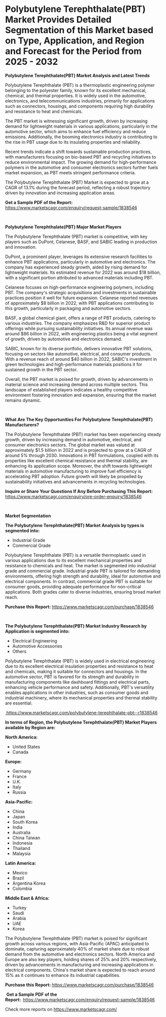<p><h1>Polybutylene Terephthalate(PBT) Market Provides Detailed Segmentation of this Market based on Type, Application, and Region and Forecast for the Period from 2025 - 2032</h1></p><p><strong>Polybutylene Terephthalate(PBT) Market Analysis and Latest Trends</strong></p>
<p><p>Polybutylene Terephthalate (PBT) is a thermoplastic engineering polymer belonging to the polyester family, known for its excellent mechanical, chemical, and thermal properties. It is widely used in the automotive, electronics, and telecommunications industries, primarily for applications such as connectors, housings, and components requiring high durability and resistance to heat and chemicals. </p><p>The PBT market is witnessing significant growth, driven by increasing demand for lightweight materials in various applications, particularly in the automotive sector, which aims to enhance fuel efficiency and reduce emissions. Additionally, the booming electronics industry is contributing to the rise in PBT usage due to its insulating properties and reliability.</p><p>Recent trends indicate a shift towards sustainable production practices, with manufacturers focusing on bio-based PBT and recycling initiatives to reduce environmental impact. The growing demand for high-performance polymers in the automotive and consumer electronics sectors further fuels market expansion, as PBT meets stringent performance criteria. </p><p>The Polybutylene Terephthalate (PBT) Market is expected to grow at a CAGR of 13.1% during the forecast period, reflecting a robust trajectory driven by innovation and increasing application areas.</p></p>
<p><strong>Get a Sample PDF of the Report:&nbsp;</strong> <a href="https://www.marketscagr.com/enquiry/request-sample/1838546?utm_campaign=3277&utm_medium=2&utm_source=Github&utm_content=ia&utm_term=03042025&utm_id=polybutylene-terephthalatepbt">https://www.marketscagr.com/enquiry/request-sample/1838546</a></p>
<p>&nbsp;</p>
<p><strong>Polybutylene Terephthalate(PBT) Major Market Players</strong></p>
<p><p>The Polybutylene Terephthalate (PBT) market is competitive, with key players such as DuPont, Celanese, BASF, and SABIC leading in production and innovation. </p><p>DuPont, a prominent player, leverages its extensive research facilities to enhance PBT applications, particularly in automotive and electronics. The company has experienced steady growth, aided by rising demand for lightweight materials. Its estimated revenue for 2022 was around $18 billion, with a significant portion attributed to advanced materials including PBT.</p><p>Celanese focuses on high-performance engineering polymers, including PBT. The company's strategic acquisitions and investments in sustainable practices position it well for future expansion. Celanese reported revenues of approximately $8 billion in 2022, with PBT applications contributing to this growth, particularly in packaging and automotive sectors.</p><p>BASF, a global chemical giant, offers a range of PBT products, catering to various industries. The company emphasizes R&D for superior product offerings while pursuing sustainability initiatives. Its annual revenue was around $86 billion in 2022, with engineering plastics being a vital segment of growth, driven by automotive and electronics demand.</p><p>SABIC, known for its diverse portfolio, delivers innovative PBT solutions, focusing on sectors like automotive, electrical, and consumer products. With a revenue reach of around $40 billion in 2022, SABIC's investment in green technologies and high-performance materials positions it for sustained growth in the PBT sector.</p><p>Overall, the PBT market is poised for growth, driven by advancements in material science and increasing demand across multiple sectors. This landscape of established players indicates a healthy competitive environment fostering innovation and expansion, ensuring that the market remains dynamic.</p></p>
<p>&nbsp;</p>
<p><strong>What Are The Key Opportunities For Polybutylene Terephthalate(PBT) Manufacturers?</strong></p>
<p><p>The Polybutylene Terephthalate (PBT) market has been experiencing steady growth, driven by increasing demand in automotive, electrical, and consumer electronics sectors. The global market was valued at approximately $1.5 billion in 2022 and is projected to grow at a CAGR of around 5% through 2030. Innovations in PBT formulations, coupled with its properties like excellent chemical resistance and thermal stability, are enhancing its application scope. Moreover, the shift towards lightweight materials in automotive manufacturing to improve fuel efficiency is accelerating PBT adoption. Future growth will likely be propelled by sustainability initiatives and advancements in recycling technologies.</p></p>
<p><strong>Inquire or Share Your Questions If Any Before Purchasing This Report:</strong> <a href="https://www.marketscagr.com/enquiry/pre-order-enquiry/1838546?utm_campaign=3277&utm_medium=2&utm_source=Github&utm_content=ia&utm_term=03042025&utm_id=polybutylene-terephthalatepbt">https://www.marketscagr.com/enquiry/pre-order-enquiry/1838546</a></p>
<p>&nbsp;</p>
<p><strong>Market Segmentation</strong></p>
<p><strong>The Polybutylene Terephthalate(PBT) Market Analysis by types is segmented into:</strong></p>
<p><ul><li>Industrial Grade</li><li>Commercial Grade</li></ul></p>
<p><p>Polybutylene Terephthalate (PBT) is a versatile thermoplastic used in various applications due to its excellent mechanical properties and resistance to chemicals and heat. The market is segmented into industrial grade and commercial grade. Industrial grade PBT is tailored for demanding environments, offering high strength and durability, ideal for automotive and electrical components. In contrast, commercial grade PBT is suitable for consumer goods, providing adequate performance for non-critical applications. Both grades cater to diverse industries, ensuring broad market reach.</p></p>
<p><strong>Purchase this Report:&nbsp;</strong><a href="https://www.marketscagr.com/purchase/1838546?utm_campaign=3277&utm_medium=2&utm_source=Github&utm_content=ia&utm_term=03042025&utm_id=polybutylene-terephthalatepbt">https://www.marketscagr.com/purchase/1838546</a></p>
<p>&nbsp;</p>
<p><strong>The Polybutylene Terephthalate(PBT) Market Industry Research by Application is segmented into:</strong></p>
<p><ul><li>Electrical Engineering</li><li>Automotive Accessories</li><li>Others</li></ul></p>
<p><p>Polybutylene Terephthalate (PBT) is widely used in electrical engineering due to its excellent electrical insulation properties and resistance to heat and chemicals, making it suitable for connectors and housings. In the automotive sector, PBT is favored for its strength and durability in manufacturing components like dashboard fittings and electrical parts, enhancing vehicle performance and safety. Additionally, PBT's versatility enables applications in other industries, such as consumer goods and industrial machinery, where its mechanical properties and thermal stability are essential.</p></p>
<p><a href="https://www.marketscagr.com/polybutylene-terephthalate-pbt--r1838546?utm_campaign=3277&utm_medium=2&utm_source=Github&utm_content=ia&utm_term=03042025&utm_id=polybutylene-terephthalatepbt">&nbsp;https://www.marketscagr.com/polybutylene-terephthalate-pbt--r1838546</a></p>
<p><strong>In terms of Region, the Polybutylene Terephthalate(PBT) Market Players available by Region are:</strong></p>
<p>
    <p> <strong> North America: </strong>
        <ul>
            <li>United States</li>
            <li>Canada</li>
        </ul>
        </p> 
    <p> <strong> Europe: </strong>
        <ul>
            <li>Germany</li>
            <li>France</li>
            <li>U.K.</li>
            <li>Italy</li>
            <li>Russia</li>
        </ul>
        </p> 
    <p> <strong> Asia-Pacific: </strong>
        <ul>
            <li>China</li>
            <li>Japan</li>
            <li>South Korea</li>
            <li>India</li>
            <li>Australia</li>
            <li>China Taiwan</li>
            <li>Indonesia</li>
            <li>Thailand</li>
            <li>Malaysia</li>
        </ul>
        </p> 
    <p> <strong> Latin America: </strong>
        <ul>
            <li>Mexico</li>
            <li>Brazil</li>
            <li>Argentina Korea</li>
            <li>Colombia</li>
        </ul>
        </p> 
    <p> <strong> Middle East & Africa: </strong>
        <ul>
            <li>Turkey</li>
            <li>Saudi</li>
            <li>Arabia</li>
            <li>UAE</li>
            <li>Korea</li>
        </ul>
    </p>
    </p>
<p><p>The Polybutylene Terephthalate (PBT) market is poised for significant growth across various regions, with Asia-Pacific (APAC) anticipated to dominate, capturing approximately 40% of market share due to robust demand from the automotive and electronics sectors. North America and Europe are also key players, holding shares of 25% and 20% respectively, driven by advancements in manufacturing and increasing applications in electrical components. China's market share is expected to reach around 15% as it continues to enhance its industrial capabilities.</p></p>
<p><strong>Purchase this Report: </strong><a href="https://www.marketscagr.com/purchase/1838546?utm_campaign=3277&utm_medium=2&utm_source=Github&utm_content=ia&utm_term=03042025&utm_id=polybutylene-terephthalatepbt">https://www.marketscagr.com/purchase/1838546</a></p>
<p>&nbsp;<strong>Get a Sample PDF of the Report:&nbsp;&nbsp;</strong><a href="https://www.marketscagr.com/enquiry/request-sample/1838546?utm_campaign=3277&utm_medium=2&utm_source=Github&utm_content=ia&utm_term=03042025&utm_id=polybutylene-terephthalatepbt">https://www.marketscagr.com/enquiry/request-sample/1838546</a></p>
<p><strong></strong></p>
<p>Check more reports on <a href="https://www.marketscagr.com/?utm_campaign=3277&utm_medium=2&utm_source=Github&utm_content=ia&utm_term=03042025&utm_id=polybutylene-terephthalatepbt">https://www.marketscagr.com/</a></p>